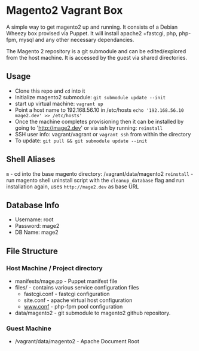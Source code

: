 Magento2 Vagrant Box
================================
A simple way to get magento2 up and running. It consists of a Debian Wheezy box provised via Puppet. It will install apache2 +fastcgi, php, php-fpm, mysql and any other necessary dependancies. 

The Magento 2 repository is a git submodule and can be edited/explored from the host machine. It is accessed by the guest via shared directories.

Usage
-------------------------
* Clone this repo and `cd` into it
* Initialize magento2 submodule: `git submodule update --init`
* start up virtual machine: `vagrant up`
* Point a host name to 192.168.56.10 in /etc/hosts `echo '192.168.56.10 mage2.dev' >> /etc/hosts'`
* Once the machine completes provisioning then it can be installed by going to 'http://mage2.dev' or via ssh by running: `reinstall`
* SSH user info: vagrant/vagrant or `vagrant ssh` from within the directory
* To update: `git pull && git submodule update --init`

Shell Aliases
-------------------------
`m` - cd into the base magento directory: /vagrant/data/magento2
`reinstall` - run magento shell uninstall script with the `cleanup_database` flag and run installation again, uses `http://mage2.dev` as base URL

Database Info
-------------------------
* Username: root
* Password: mage2
* DB Name: mage2

File Structure
-------------------------
### Host Machine / Project directory
* manifests/mage.pp - Puppet manifest file
* files/ - contains various service configuration files
  * fastcgi.conf - fastcgi configuration
  * site.conf - apache virtual host configuration
  * www.conf - php-fpm pool configuration
* data/magento2 - git submodule to magento2 github repository. 
  
 
### Guest Machine
* /vagrant/data/magento2 - Apache Document Root
